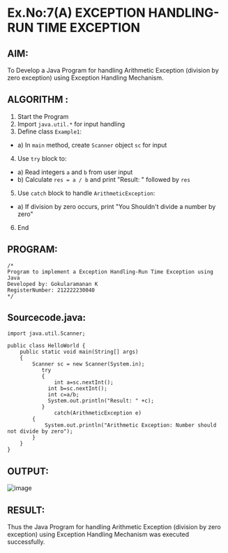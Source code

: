 # Ex.No:7(A)  EXCEPTION HANDLING-RUN TIME EXCEPTION
## AIM:
  To Develop a Java Program for handling Arithmetic Exception (division by zero exception) using Exception Handling Mechanism.

## ALGORITHM :
1.  Start the Program
2.	Import `java.util.*` for input handling
3.	Define class `Example1`:
-	a) In `main` method, create `Scanner` object `sc` for input
4.	Use `try` block to:
-	a) Read integers `a` and `b` from user input
-	b) Calculate `res = a / b` and print "Result: " followed by `res`
5.	Use `catch` block to handle `ArithmeticException`:
-	a) If division by zero occurs, print "You Shouldn't divide a number by zero"
6.	End

## PROGRAM:
 ```
/*
Program to implement a Exception Handling-Run Time Exception using Java
Developed by: Gokularamanan K
RegisterNumber: 212222230040
*/
```

## Sourcecode.java:
```
import java.util.Scanner;

public class HelloWorld {
    public static void main(String[] args)
    {
        Scanner sc = new Scanner(System.in);
           try
           {
               int a=sc.nextInt();
             int b=sc.nextInt();
             int c=a/b;
             System.out.println("Result: " +c); 
           }
               catch(ArithmeticException e)  
        {  
            System.out.println("Arithmetic Exception: Number should not divide by zero");  
        }  
    }
}
```

## OUTPUT:

![image](https://github.com/user-attachments/assets/caa9da44-0328-4432-a648-6c9b58019dc7)

## RESULT:
Thus the Java Program for handling Arithmetic Exception (division by zero exception) using Exception Handling Mechanism was executed successfully.
